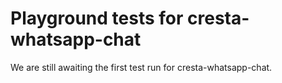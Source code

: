 # Playground tests for cresta-whatsapp-chat
We are still awaiting the first test run for cresta-whatsapp-chat.
